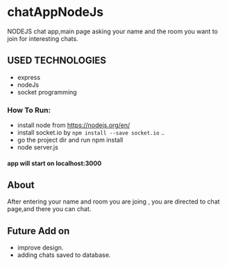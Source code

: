 # chatAppNodeJs

 NODEJS chat app,main page asking your name and the room you want to join for interesting chats.

## USED TECHNOLOGIES
* express
* nodeJs
* socket programming

### How To Run:
* install node from https://nodejs.org/en/
* install socket.io by ` npm install --save socket.io ` ..
* go the project dir and run npm install
* node server.js
#### app will start on localhost:3000
## About
After entering your name and room you are joing , you are directed to chat page,and there you can chat.
## Future Add on
* improve design.
* adding chats saved to database.
